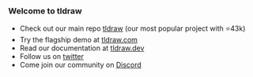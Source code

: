 ### Welcome to tldraw

- Check out our main repo [tldraw](https://github.com/tldraw/tldraw) (our most popular project with ⭐️43k)
- Try the flagship demo at [tldraw.com](https://tldraw.com)
- Read our documentation at [tldraw.dev](https://tldraw.dev)
- Follow us on [twitter](https://twitter.com/tldraw/)
- Come join our community on [Discord](https://discord.com/invite/SBBEVCA4PG)
